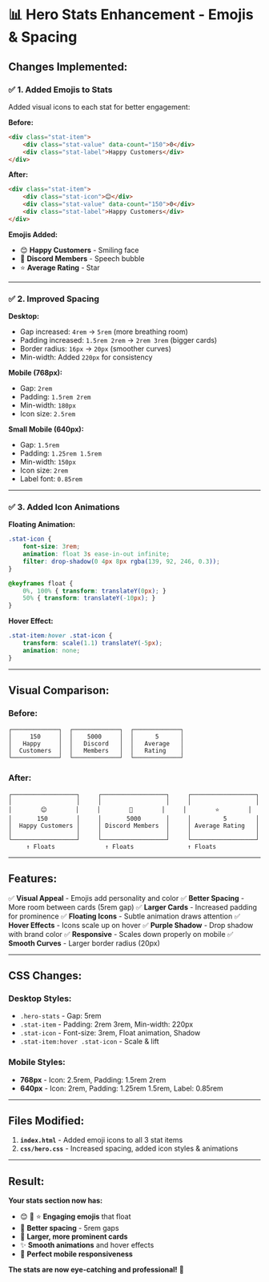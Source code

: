 # 📊 Hero Stats Enhancement - Emojis & Spacing

## **Changes Implemented:**

### **✅ 1. Added Emojis to Stats**

Added visual icons to each stat for better engagement:

**Before:**
```html
<div class="stat-item">
    <div class="stat-value" data-count="150">0</div>
    <div class="stat-label">Happy Customers</div>
</div>
```

**After:**
```html
<div class="stat-item">
    <div class="stat-icon">😊</div>
    <div class="stat-value" data-count="150">0</div>
    <div class="stat-label">Happy Customers</div>
</div>
```

**Emojis Added:**
- 😊 **Happy Customers** - Smiling face
- 💬 **Discord Members** - Speech bubble
- ⭐ **Average Rating** - Star

---

### **✅ 2. Improved Spacing**

**Desktop:**
- Gap increased: `4rem` → `5rem` (more breathing room)
- Padding increased: `1.5rem 2rem` → `2rem 3rem` (bigger cards)
- Border radius: `16px` → `20px` (smoother curves)
- Min-width: Added `220px` for consistency

**Mobile (768px):**
- Gap: `2rem`
- Padding: `1.5rem 2rem`
- Min-width: `180px`
- Icon size: `2.5rem`

**Small Mobile (640px):**
- Gap: `1.5rem`
- Padding: `1.25rem 1.5rem`
- Min-width: `150px`
- Icon size: `2rem`
- Label font: `0.85rem`

---

### **✅ 3. Added Icon Animations**

**Floating Animation:**
```css
.stat-icon {
    font-size: 3rem;
    animation: float 3s ease-in-out infinite;
    filter: drop-shadow(0 4px 8px rgba(139, 92, 246, 0.3));
}

@keyframes float {
    0%, 100% { transform: translateY(0px); }
    50% { transform: translateY(-10px); }
}
```

**Hover Effect:**
```css
.stat-item:hover .stat-icon {
    transform: scale(1.1) translateY(-5px);
    animation: none;
}
```

---

## **Visual Comparison:**

### **Before:**
```
┌─────────────┐  ┌─────────────┐  ┌─────────────┐
│     150     │  │    5000     │  │      5      │
│   Happy     │  │   Discord   │  │   Average   │
│  Customers  │  │   Members   │  │   Rating    │
└─────────────┘  └─────────────┘  └─────────────┘
```

### **After:**
```
┌──────────────────┐     ┌──────────────────┐     ┌──────────────────┐
│                  │     │                  │     │                  │
│        😊        │     │        💬        │     │        ⭐        │
│       150        │     │       5000       │     │         5        │
│  Happy Customers │     │ Discord Members  │     │ Average Rating   │
│                  │     │                  │     │                  │
└──────────────────┘     └──────────────────┘     └──────────────────┘
     ↑ Floats              ↑ Floats               ↑ Floats
```

---

## **Features:**

✅ **Visual Appeal** - Emojis add personality and color
✅ **Better Spacing** - More room between cards (5rem gap)
✅ **Larger Cards** - Increased padding for prominence
✅ **Floating Icons** - Subtle animation draws attention
✅ **Hover Effects** - Icons scale up on hover
✅ **Purple Shadow** - Drop shadow with brand color
✅ **Responsive** - Scales down properly on mobile
✅ **Smooth Curves** - Larger border radius (20px)

---

## **CSS Changes:**

### **Desktop Styles:**
- `.hero-stats` - Gap: 5rem
- `.stat-item` - Padding: 2rem 3rem, Min-width: 220px
- `.stat-icon` - Font-size: 3rem, Float animation, Shadow
- `.stat-item:hover .stat-icon` - Scale & lift

### **Mobile Styles:**
- **768px** - Icon: 2.5rem, Padding: 1.5rem 2rem
- **640px** - Icon: 2rem, Padding: 1.25rem 1.5rem, Label: 0.85rem

---

## **Files Modified:**

1. **`index.html`** - Added emoji icons to all 3 stat items
2. **`css/hero.css`** - Increased spacing, added icon styles & animations

---

## **Result:**

**Your stats section now has:**
- 😊 💬 ⭐ **Engaging emojis** that float
- 📏 **Better spacing** - 5rem gaps
- 🎨 **Larger, more prominent cards**
- ✨ **Smooth animations** and hover effects
- 📱 **Perfect mobile responsiveness**

**The stats are now eye-catching and professional!** 🎉
